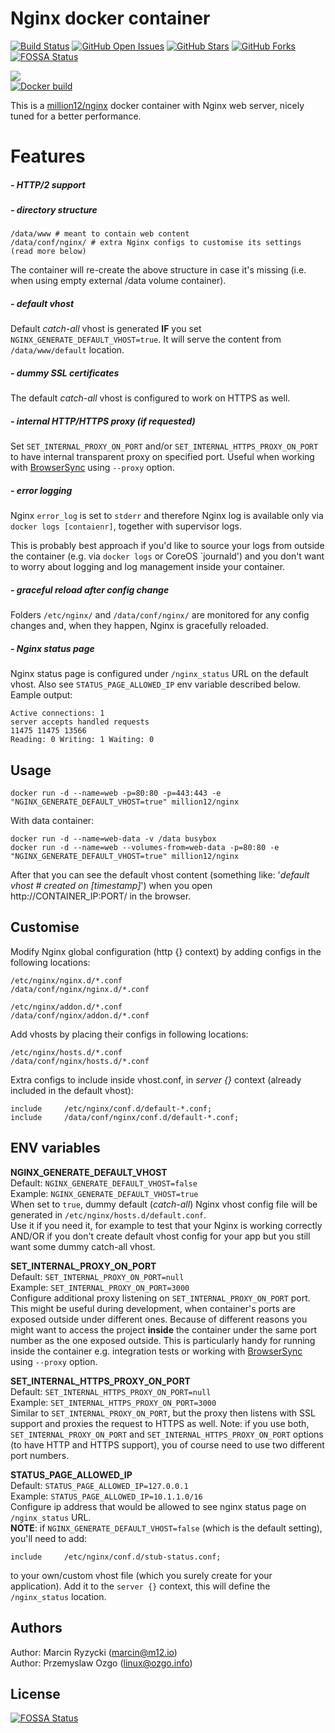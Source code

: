 # Nginx docker container
[![Build Status](https://travis-ci.org/million12/docker-nginx.svg?branch=master)](https://travis-ci.org/million12/docker-nginx)
[![GitHub Open Issues](https://img.shields.io/github/issues/million12/docker-nginx.svg)](https://github.com/million12/docker-nginx/issues)
[![GitHub Stars](https://img.shields.io/github/stars/million12/docker-nginx.svg)](https://github.com/million12/docker-nginx)
[![GitHub Forks](https://img.shields.io/github/forks/million12/docker-nginx.svg)](https://github.com/million12/docker-nginx) [![FOSSA Status](https://app.fossa.io/api/projects/git%2Bgithub.com%2Fmillion12%2Fdocker-nginx.svg?type=shield)](https://app.fossa.io/projects/git%2Bgithub.com%2Fmillion12%2Fdocker-nginx?ref=badge_shield)
  
[![](https://img.shields.io/github/release/million12/docker-nginx.svg)](http://microbadger.com/images/million12/docker-nginx)  
[![Docker build](http://dockeri.co/image/million12/nginx)](https://hub.docker.com/r/million12/nginx/)

This is a [million12/nginx](https://registry.hub.docker.com/u/million12/nginx/) docker container with Nginx web server, nicely tuned for a better performance.

# Features

##### - HTTP/2 support

##### - directory structure
```
/data/www # meant to contain web content
/data/conf/nginx/ # extra Nginx configs to customise its settings (read more below)
```
The container will re-create the above structure in case it's missing (i.e. when using empty external /data volume container).

##### - default vhost

Default *catch-all* vhost is generated **IF** you set `NGINX_GENERATE_DEFAULT_VHOST=true`. It will serve the content from `/data/www/default` location.

##### - dummy SSL certificates

The default *catch-all* vhost is configured to work on HTTPS as well.

##### - internal HTTP/HTTPS proxy (if requested)

Set `SET_INTERNAL_PROXY_ON_PORT` and/or `SET_INTERNAL_HTTPS_PROXY_ON_PORT` to have internal transparent proxy on specified port. Useful when working with [BrowserSync](http://www.browsersync.io/) using `--proxy` option.

##### - error logging

Nginx `error_log` is set to `stderr` and therefore Nginx log is available only via `docker logs [contaienr]`, together with supervisor logs.

This is probably best approach if you'd like to source your logs from outside the container (e.g. via `docker logs` or CoreOS `journald') and you don't want to worry about logging and log management inside your container.

##### - graceful reload after config change

Folders `/etc/nginx/` and `/data/conf/nginx/` are monitored for any config changes and, when they happen, Nginx is gracefully reloaded.

##### - Nginx status page

Nginx status page is configured under `/nginx_status` URL on the default vhost. Also see `STATUS_PAGE_ALLOWED_IP` env variable described below.
Eample output:  
	
	Active connections: 1 
	server accepts handled requests
	11475 11475 13566 
	Reading: 0 Writing: 1 Waiting: 0


## Usage

```
docker run -d --name=web -p=80:80 -p=443:443 -e "NGINX_GENERATE_DEFAULT_VHOST=true" million12/nginx
```

With data container:  
```
docker run -d --name=web-data -v /data busybox
docker run -d --name=web --volumes-from=web-data -p=80:80 -e "NGINX_GENERATE_DEFAULT_VHOST=true" million12/nginx
```

After that you can see the default vhost content (something like: '*default vhost # created on [timestamp]*') when you open http://CONTAINER_IP:PORT/ in the browser.


## Customise

Modify Nginx global configuration (http {} context) by adding configs in the following locations:  
```
/etc/nginx/nginx.d/*.conf
/data/conf/nginx/nginx.d/*.conf

/etc/nginx/addon.d/*.conf
/data/conf/nginx/addon.d/*.conf
```

Add vhosts by placing their configs in following locations:  
```
/etc/nginx/hosts.d/*.conf
/data/conf/nginx/hosts.d/*.conf
```

Extra configs to include inside vhost.conf, in *server {}* context (already included in the default vhost):  
```
include     /etc/nginx/conf.d/default-*.conf;
include     /data/conf/nginx/conf.d/default-*.conf;
```


## ENV variables

**NGINX_GENERATE_DEFAULT_VHOST**  
Default: `NGINX_GENERATE_DEFAULT_VHOST=false`  
Example: `NGINX_GENERATE_DEFAULT_VHOST=true`  
When set to `true`, dummy default (*catch-all*) Nginx vhost config file will be generated in `/etc/nginx/hosts.d/default.conf`.  
Use it if you need it, for example to test that your Nginx is working correctly AND/OR if you don't create default vhost config for your app but you still want some dummy catch-all vhost.

**SET_INTERNAL_PROXY_ON_PORT**  
Default: `SET_INTERNAL_PROXY_ON_PORT=null`  
Example: `SET_INTERNAL_PROXY_ON_PORT=3000`  
Configure additional proxy listening on `SET_INTERNAL_PROXY_ON_PORT` port.  
This might be useful during development, when container's ports are exposed outside under different ones. Because of different reasons you might want to access the project **inside** the container under the same port number as the one exposed outside. This is particularly handy for running inside the container e.g. integration tests or working with [BrowserSync](http://www.browsersync.io/) using `--proxy` option.

**SET_INTERNAL_HTTPS_PROXY_ON_PORT**  
Default: `SET_INTERNAL_HTTPS_PROXY_ON_PORT=null`  
Example: `SET_INTERNAL_HTTPS_PROXY_ON_PORT=3000`  
Similar to `SET_INTERNAL_PROXY_ON_PORT`, but the proxy then listens with SSL support and proxies the request to HTTPS as well. Note: if you use both, `SET_INTERNAL_PROXY_ON_PORT` and `SET_INTERNAL_HTTPS_PROXY_ON_PORT` options (to have HTTP and HTTPS support), you of course need to use two different port numbers.

**STATUS_PAGE_ALLOWED_IP**  
Default: `STATUS_PAGE_ALLOWED_IP=127.0.0.1`  
Example: `STATUS_PAGE_ALLOWED_IP=10.1.1.0/16`  
Configure ip address that would be allowed to see nginx status page on `/nginx_status` URL.  
**NOTE**: if `NGINX_GENERATE_DEFAULT_VHOST=false` (which is the default setting), you'll need to add:
```
include     /etc/nginx/conf.d/stub-status.conf;
```
to your own/custom vhost file (which you surely create for your application). Add it to the `server {}` context, this will define the `/nginx_status` location.


## Authors

Author: Marcin Ryzycki (<marcin@m12.io>)  
Author: Przemyslaw Ozgo (<linux@ozgo.info>)



## License
[![FOSSA Status](https://app.fossa.io/api/projects/git%2Bgithub.com%2Fmillion12%2Fdocker-nginx.svg?type=large)](https://app.fossa.io/projects/git%2Bgithub.com%2Fmillion12%2Fdocker-nginx?ref=badge_large)